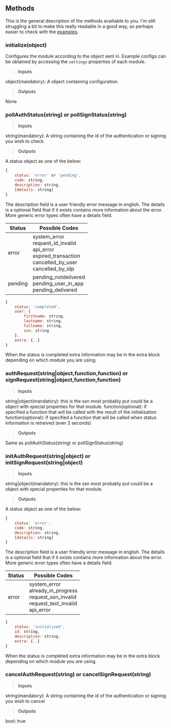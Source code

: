 ## Methods

This is the general description of the methods availiable to you.
I'm still struggling a bit to make this really readable in a good way, so perhaps easier to check with the [examples](examples.md).

### initialize(object)

Configures the module according to the object sent in.
Example configs can be obtained by accessing the `settings` properties of each module.

>**Inputs**

object(mandatory): A object containing configuration.

>**Outputs**

None

### pollAuthStatus(string) or pollSignStatus(string)

>**Inputs**

string(mandatory): A string containing the id of the authentication or signing you wish to check

>**Outputs**

A status object as one of the below:

```javascript
{
    status: 'error' or 'pending',
    code: string,
    description: string,
    [details: string]
}
```

The description field is a user friendly error message in english. The details is a optional field that if it exists contains more information about the error. More generic error types often have a details field.

| Status | Possible Codes |
| --- | --- |
| error | system_error<br/>request_id_invalid<br/>api_error<br/>expired_transaction<br/>cancelled_by_user<br/>cancelled_by_idp | 
| pending | pending_notdelivered<br/>pending_user_in_app<br/>pending_delivered | 

```javascript
{
    status: 'completed',
    user: {
        firstname: string,
        lastname: string,
        fullname: string,
        ssn: string
    },
    extra: {..}
}
```

When the status is completed extra information may be in the extra block depending on which module you are using.

### authRequest(string|object,function,function) or signRequest(string|object,function,function)

>**Inputs**

string|object(mandatory): this is the ssn most probably put could be a object with special properties for that module.
function(optional): if specified a function that will be called with the result of the initialization
function(optional): if specified a function that will be called when status information is retreived (ever 2 seconds)

>**Outputs**

Same as pollAuthStatus(string) or pollSignStatus(string)

### initAuthRequest(string|object) or initSignRequest(string|object)

>**Inputs**

string|object(mandatory): this is the ssn most probably put could be a object with special properties for that module.

>**Outputs**

A status object as one of the below:

```javascript
{
    status: 'error',
    code: string,
    description: string,
    [details: string]
}
```

The description field is a user friendly error message in english. The details is a optional field that if it exists contains more information about the error. More generic error types often have a details field.

| Status | Possible Codes |
| --- | --- |
| error | system_error<br/>already_in_progress<br/>request_ssn_invalid<br/>request_text_invalid<br/>api_error | 

```javascript
{
    status: 'initialized',
    id: string,
    description: string,
    extra: {..}
}
```

When the status is completed extra information may be in the extra block depending on which module you are using.

### cancelAuthRequest(string) or cancelSignRequest(string)

>**Inputs**

string(mandatory): A string containing the id of the authentication or signing you wish to cancel

>**Outputs**

bool: true
